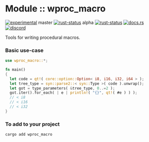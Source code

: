 <!-- {{# generate.module_header{} #}} -->

# Module :: wproc_macro
<!--{ generate.module_header.start() }-->
 [![experimental](https://raster.shields.io/static/v1?label=&message=experimental&color=orange)](https://github.com/emersion/stability-badges#experimental)  master [![rust-status](https://github.com/Wandalen/wTools/actions/workflows/module_wproc_macro_push.yml/badge.svg?branch=master)](https://github.com/Wandalen/wTools/actions/workflows/module_wproc_macro_push.yml?query=branch%3Amaster) alpha [![rust-status](https://github.com/Wandalen/wTools/actions/workflows/module_wproc_macro_push.yml/badge.svg?branch=alpha)](https://github.com/Wandalen/wTools/actions/workflows/module_wproc_macro_push.yml?query=branch%3Aalpha) [![docs.rs](https://img.shields.io/docsrs/wproc_macro?color=e3e8f0&logo=docs.rs)](https://docs.rs/wproc_macro) [![discord](https://img.shields.io/discord/872391416519737405?color=eee&logo=discord&logoColor=eee&label=ask)](https://discord.gg/m3YfbXpUUY)
<!--{ generate.module_header.end }-->

Tools for writing procedural macros.

### Basic use-case

<!-- {{# generate.module{} #}} -->

```rust
use wproc_macro::*;

fn main()
{
  let code = qt!( core::option::Option< i8, i16, i32, i64 > );
  let tree_type = syn::parse2::< syn::Type >( code ).unwrap();
  let got = type_parameters( &tree_type, 0..=2 );
  got.iter().for_each( | e | println!( "{}", qt!( #e ) ) );
  // < i8
  // < i16
  // < i32
}
```

### To add to your project

```sh
cargo add wproc_macro
```
